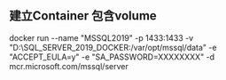 ## 建立Container 包含volume
docker run  --name "MSSQL2019"  -p 1433:1433 -v "D:\SQL_SERVER_2019_DOCKER:/var/opt/mssql/data"  -e "ACCEPT_EULA=y" -e "SA_PASSWORD=XXXXXXXX" -d mcr.microsoft.com/mssql/server
